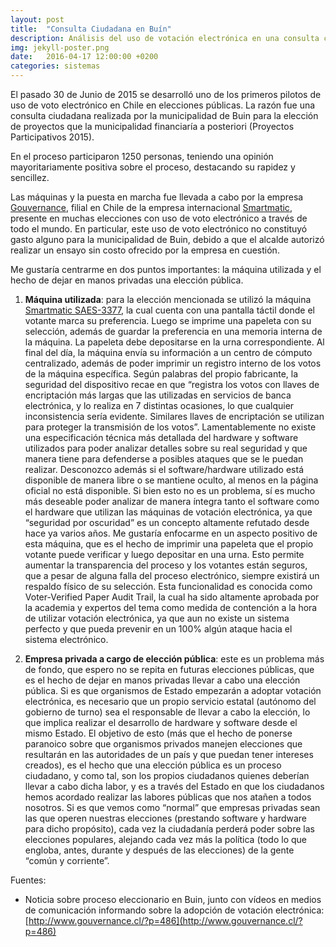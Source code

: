 ```yaml
---
layout: post
title:  "Consulta Ciudadana en Buín"
description: Análisis del uso de votación electrónica en una consulta ciudadana realizada en Buin el 30 de Junio de 2015.
img: jekyll-poster.png
date:   2016-04-17 12:00:00 +0200
categories: sistemas
---
```

El pasado 30 de Junio de 2015 se desarrolló uno de los primeros pilotos de uso de voto electrónico en Chile en elecciones públicas. La razón fue una consulta ciudadana realizada por la municipalidad de Buin para la elección de proyectos que la municipalidad financiaría a posteriori (Proyectos Participativos 2015).

En el proceso participaron 1250 personas, teniendo una opinión mayoritariamente positiva sobre el proceso, destacando su rapidez y sencillez.

Las máquinas y la puesta en marcha fue llevada a cabo por la empresa [Gouvernance](http://www.gouvernance.cl/), filial en Chile de la empresa internacional [Smartmatic](http://www.smartmatic.com/), presente en muchas elecciones con uso de voto electrónico a través de todo el mundo. En particular, este uso de voto electrónico no constituyó gasto alguno para la municipalidad de Buin, debido a que el alcalde autorizó realizar un ensayo sin costo ofrecido por la empresa en cuestión.

Me gustaría centrarme en dos puntos importantes: la máquina utilizada y el hecho de dejar en manos privadas una elección pública.

1. **Máquina utilizada**: para la elección mencionada se utilizó la máquina [Smartmatic SAES-3377](http://www.smartmatic.com/voting/hardware/detail/saes-3377/), la cual cuenta con una pantalla táctil donde el votante marca su preferencia. Luego se imprime una papeleta con su selección, además de guardar la preferencia en una memoria interna de la máquina. La papeleta debe depositarse en la urna correspondiente. Al final del día, la máquina envía su información a un centro de cómputo centralizado, además de poder imprimir un registro interno de los votos de la máquina específica. Según palabras del propio fabricante, la seguridad del dispositivo recae en que “registra los votos con llaves de encriptación más largas que las utilizadas en servicios de banca electrónica, y lo realiza en 7 distintas ocasiones, lo que cualquier inconsistencia sería evidente. Similares llaves de encriptación se utilizan para proteger la transmisión de los votos”. Lamentablemente no existe una especificación técnica más detallada del hardware y software utilizados para poder analizar detalles sobre su real seguridad y que manera tiene para defenderse a posibles ataques que se le puedan realizar. Desconozco además si el software/hardware utilizado está disponible de manera libre o se mantiene oculto, al menos en la página oficial no está disponible. Si bien esto no es un problema, sí es mucho más deseable poder analizar de manera íntegra tanto el software como el hardware que utilizan las máquinas de votación electrónica, ya que “seguridad por oscuridad” es un concepto altamente refutado desde hace ya varios años.
Me gustaría enfocarme en un aspecto positivo de esta máquina, que es el hecho de imprimir una papeleta que el propio votante puede verificar y luego depositar en una urna. Esto permite aumentar la transparencia del proceso y los votantes están seguros, que a pesar de alguna falla del proceso electrónico, siempre existirá un respaldo físico de su selección. Esta funcionalidad es conocida como Voter-Verified Paper Audit Trail, la cual ha sido altamente aprobada por la academia y expertos del tema como medida de contención a la hora de utilizar votación electrónica, ya que aun no existe un sistema perfecto y que pueda prevenir en un 100% algún ataque hacia el sistema electrónico.

2. **Empresa privada a cargo de elección pública**: este es un problema más de fondo, que espero no se repita en futuras elecciones públicas, que es el hecho de dejar en manos privadas llevar a cabo una elección pública. Si es que organismos de Estado empezarán a adoptar votación electrónica, es necesario que un propio servicio estatal (autónomo del gobierno de turno) sea el responsable de llevar a cabo la elección, lo que implica realizar el desarrollo de hardware y software desde el mismo Estado. El objetivo de esto (más que el hecho de ponerse paranoico sobre que organismos privados manejen elecciones que resultarán en las autoridades de un país y que puedan tener intereses creados), es el hecho que una elección pública es un proceso ciudadano, y como tal, son los propios ciudadanos quienes deberían llevar a cabo dicha labor, y es a través del Estado en que los ciudadanos hemos acordado realizar las labores públicas que nos atañen a todos nosotros. Si es que vemos como “normal” que empresas privadas sean las que operen nuestras elecciones (prestando software y hardware para dicho propósito), cada vez la ciudadanía perderá poder sobre las elecciones populares, alejando cada vez más la política (todo lo que engloba, antes, durante y después de las elecciones) de la gente “común y corriente”.

Fuentes:
* Noticia sobre proceso eleccionario en Buin, junto con vídeos en medios de comunicación informando sobre la adopción de votación electrónica: [http://www.gouvernance.cl/?p=486](http://www.gouvernance.cl/?p=486)